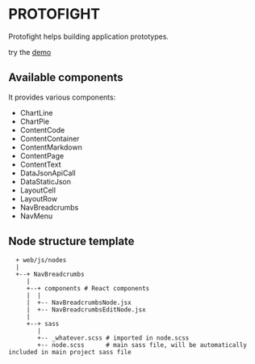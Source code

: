 PROTOFIGHT
==========

Protofight helps building application prototypes.

try the [demo](http://protofight.herokuapp.com/)

Available components
--------------------

It provides various components:

  * ChartLine
  * ChartPie
  * ContentCode
  * ContentContainer
  * ContentMarkdown
  * ContentPage
  * ContentText
  * DataJsonApiCall
  * DataStaticJson
  * LayoutCell
  * LayoutRow
  * NavBreadcrumbs
  * NavMenu


Node structure template
-----------------------

```
  + web/js/nodes
  |
  +--+ NavBreadcrumbs
     |
     +--+ components # React components
     |  |
     |  +-- NavBreadcrumbsNode.jsx
     |  +-- NavBreadcrumbsEditNode.jsx
     |
     +--+ sass
        |
        +-- _whatever.scss # imported in node.scss
        +-- node.scss      # main sass file, will be automatically included in main project sass file
```
